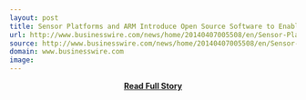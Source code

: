 ```yaml
---
layout: post
title: Sensor Platforms and ARM Introduce Open Source Software to Enable Sensor Hub Implementations | Business Wire
url: http://www.businesswire.com/news/home/20140407005508/en/Sensor-Platforms-ARM-Introduce-Open-Source-Software#.U0QQRDelitc.twitter
source: http://www.businesswire.com/news/home/20140407005508/en/Sensor-Platforms-ARM-Introduce-Open-Source-Software#.U0QQRDelitc.twitter
domain: www.businesswire.com
image: 
---
```


<p></p>
<center><p><a href="http://www.businesswire.com/news/home/20140407005508/en/Sensor-Platforms-ARM-Introduce-Open-Source-Software#.U0QQRDelitc.twitter" style='padding:25px; font-sze:18px; font-weight: bold;'>Read Full Story</a></p></center>
